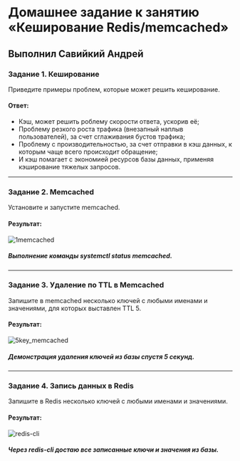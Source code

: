 # Домашнее задание к занятию «Кеширование Redis/memcached»

## Выполнил Савийкий Андрей

### Задание 1. Кеширование 

Приведите примеры проблем, которые может решить кеширование. 

#### Ответ:

- Кэш, может решить роблему скорости ответа, ускорив её;
- Проблему резкого роста трафика (внезапный наплыв пользователей), за счет сглаживания бустов трафика;
- Проблему с производительностью, за счет отправки в кэш данных, к которым чаще всего происходит обращение;
- И кэш помагает с экономией ресурсов базы данных, применяя кэширование тяжелых запросов.

---

### Задание 2. Memcached

Установите и запустите memcached.

#### Результат:

![1memcached](https://github.com/FoxySOTKA/SYSDB-20/assets/141597247/537f0839-8946-4428-8d91-375ed3d69b26)

##### Выполнение команды systemctl status memcached.

---

### Задание 3. Удаление по TTL в Memcached

Запишите в memcached несколько ключей с любыми именами и значениями, для которых выставлен TTL 5. 

#### Результат:

![5key_memcached](https://github.com/FoxySOTKA/SYSDB-20/assets/141597247/0a5c35db-0f9e-4a7b-8321-eef6b90b2990)

##### Демонстрация удаления ключей из базы спустя 5 секунд.

---

### Задание 4. Запись данных в Redis

Запишите в Redis несколько ключей с любыми именами и значениями. 

#### Результат:

![redis-cli](https://github.com/FoxySOTKA/SYSDB-20/assets/141597247/e7da963e-8636-4f90-a603-ca61b2196c9d)


##### Через redis-cli достаю все записанные ключи и значения из базы.

